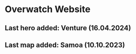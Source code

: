 ﻿# Overwatch Website
## Last hero added: Venture (16.04.2024)
## Last map added: Samoa (10.10.2023)
